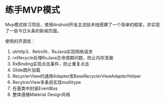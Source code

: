 # 练手MVP模式

Mvp模式练习项目，使用Android开发主流技术栈搭建了一个简单的框架，并实现了一些今日头条的新闻页面。  

使用的开源库：
1. okhttp3、Retrofit、RxJava实现网络请求
2. rxlifecycle处理RxJava生命周期问题，防止内存泄漏
3. RxBinding实现点击事件，防止重复点击
4. Glide图片加载
5. RecyclerView的通用Adapter库BaseRecyclerViewAdapterHelper
6. RecylcerView多条目实现multitype
7. 在基类中封装EventBus
8. 整体遵循Material Design风格
